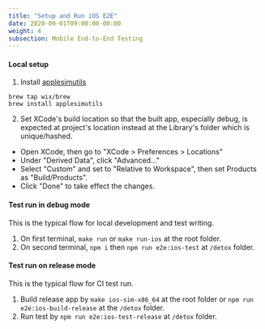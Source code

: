 ```yaml
---
title: "Setup and Run iOS E2E"
date: 2020-09-01T09:00:00-00:00
weight: 4
subsection: Mobile End-to-End Testing
---
```


#### Local setup
1. Install [applesimutils](https://github.com/wix/AppleSimulatorUtils)
```
brew tap wix/brew
brew install applesimutils
```
2. Set XCode's build location so that the built app, especially debug, is expected at project's location instead at the Library's folder which is unique/hashed.
- Open XCode, then go to "XCode > Preferences > Locations"
- Under "Derived Data", click "Advanced..."
- Select "Custom" and set to "Relative to Workspace", then set Products as "Build/Products".
- Click "Done" to take effect the changes.

#### Test run in debug mode
This is the typical flow for local development and test writing.
1. On first terminal, `make run` or `make run-ios` at the root folder.
2. On second terminal, `npm i` then `npm run e2e:ios-test` at `/detox` folder.

#### Test run on release mode
This is the typical flow for CI test run.
1. Build release app by `make ios-sim-x86_64` at the root folder or `npm run e2e:ios-build-release` at the `/detox` folder.
2. Run test by `npm run e2e:ios-test-release` at `/detox` folder.
